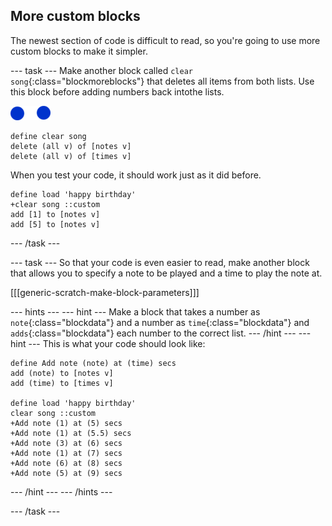 ## More custom blocks

The newest section of code is difficult to read, so you're going to use more custom blocks to make it simpler.

--- task ---
Make another block called `clear song`{:class="blockmoreblocks"} that deletes all items from both lists. Use this block before adding numbers back intothe lists.

![note-sprite](images/note-sprite.png)
```blocks
define clear song
delete (all v) of [notes v]
delete (all v) of [times v]
```

When you test your code, it should work just as it did before.

```blocks
define load 'happy birthday'
+clear song ::custom
add [1] to [notes v]
add [5] to [notes v]
```
--- /task ---

--- task ---
So that your code is even easier to read, make another block that allows you to specify a note to be played and a time to play the note at.

[[[generic-scratch-make-block-parameters]]]

--- hints ---
--- hint ---
Make a block that takes a number as `note`{:class="blockdata"} and a number as `time`{:class="blockdata"} and `adds`{:class="blockdata"} each number to the correct list.
--- /hint ---
--- hint ---
This is what your code should look like:
```blocks
define Add note (note) at (time) secs
add (note) to [notes v]
add (time) to [times v]

define load 'happy birthday'
clear song ::custom
+Add note (1) at (5) secs
+Add note (1) at (5.5) secs
+Add note (3) at (6) secs
+Add note (1) at (7) secs
+Add note (6) at (8) secs
+Add note (5) at (9) secs
```
--- /hint ---
--- /hints ---

--- /task ---

